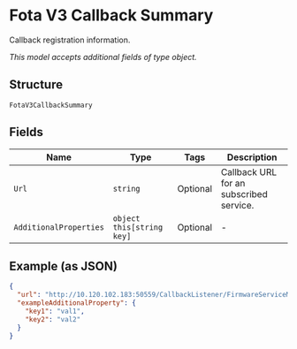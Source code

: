 
# Fota V3 Callback Summary

Callback registration information.

*This model accepts additional fields of type object.*

## Structure

`FotaV3CallbackSummary`

## Fields

| Name | Type | Tags | Description |
|  --- | --- | --- | --- |
| `Url` | `string` | Optional | Callback URL for an subscribed service. |
| `AdditionalProperties` | `object this[string key]` | Optional | - |

## Example (as JSON)

```json
{
  "url": "http://10.120.102.183:50559/CallbackListener/FirmwareServiceMessages.asmx",
  "exampleAdditionalProperty": {
    "key1": "val1",
    "key2": "val2"
  }
}
```


